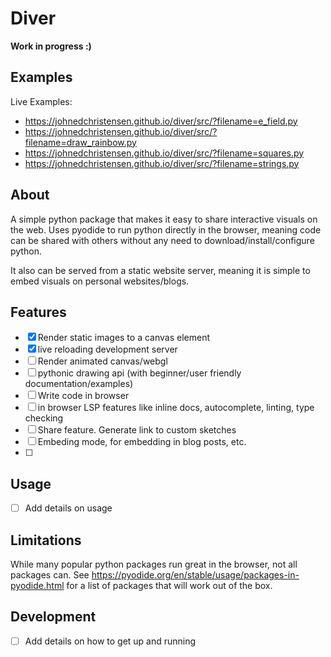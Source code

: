 # Diver
**Work in progress :)**

## Examples
Live Examples:
- https://johnedchristensen.github.io/diver/src/?filename=e_field.py
- https://johnedchristensen.github.io/diver/src/?filename=draw_rainbow.py
- https://johnedchristensen.github.io/diver/src/?filename=squares.py
- https://johnedchristensen.github.io/diver/src/?filename=strings.py
## About
A simple python package that makes it easy to share interactive visuals on the web.
Uses pyodide to run python directly in the browser, meaning code can be shared with others without any need to download/install/configure python. 

It also can be served from a static website server, meaning it is simple to embed visuals on personal websites/blogs.

## Features
- [x] Render static images to a canvas element
- [x] live reloading development server
- [ ] Render animated canvas/webgl
- [ ] pythonic drawing api (with beginner/user friendly documentation/examples)
- [ ] Write code in browser
- [ ] in browser LSP features like inline docs, autocomplete, linting, type checking
- [ ] Share feature. Generate link to custom sketches
- [ ] Embeding mode, for embedding in blog posts, etc.
- [ ] 


## Usage
- [ ] Add details on usage
## Limitations
While many popular python packages run great in the browser, not all packages can. See https://pyodide.org/en/stable/usage/packages-in-pyodide.html for a list of packages that will work out of the box.

## Development
- [ ] Add details on how to get up and running

